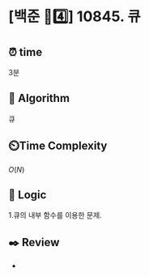 # [백준 🩶4️⃣] 10845. 큐
 
## ⏰  **time**

3분

## :pushpin: **Algorithm**

큐

## ⏲️**Time Complexity**

$O(N)$

## :round_pushpin: **Logic**

1.큐의 내부 함수를 이용한 문제.


## :black_nib: **Review**
- 
